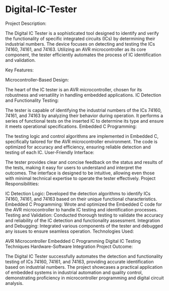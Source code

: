 # Digital-IC-Tester
Project Description:

The Digital IC Tester is a sophisticated tool designed to identify and verify the functionality of specific integrated circuits (ICs) by determining their industrial numbers. The device focuses on detecting and testing the ICs 74160, 74161, and 74163. Utilizing an AVR microcontroller as its core component, the tester efficiently automates the process of IC identification and validation.

Key Features:

Microcontroller-Based Design:

The heart of the IC tester is an AVR microcontroller, chosen for its robustness and versatility in handling embedded applications.
IC Detection and Functionality Testing:

The tester is capable of identifying the industrial numbers of the ICs 74160, 74161, and 74163 by analyzing their behavior during operation.
It performs a series of functional tests on the inserted IC to determine its type and ensure it meets operational specifications.
Embedded C Programming:

The testing logic and control algorithms are implemented in Embedded C, specifically tailored for the AVR microcontroller environment.
The code is optimized for accuracy and efficiency, ensuring reliable detection and testing of each IC.
User-Friendly Interface:

The tester provides clear and concise feedback on the status and results of the tests, making it easy for users to understand and interpret the outcomes.
The interface is designed to be intuitive, allowing even those with minimal technical expertise to operate the tester effectively.
Project Responsibilities:

IC Detection Logic:
Developed the detection algorithms to identify ICs 74160, 74161, and 74163 based on their unique functional characteristics.
Embedded C Programming:
Wrote and optimized the Embedded C code for the AVR microcontroller to handle IC testing and identification processes.
Testing and Validation:
Conducted thorough testing to validate the accuracy and reliability of the IC detection and functionality assessment.
Integration and Debugging:
Integrated various components of the tester and debugged any issues to ensure seamless operation.
Technologies Used:

AVR Microcontroller
Embedded C Programming
Digital IC Testing Techniques
Hardware-Software Integration
Project Outcome:

The Digital IC Tester successfully automates the detection and functionality testing of ICs 74160, 74161, and 74163, providing accurate identification based on industrial numbers. The project showcases a practical application of embedded systems in industrial automation and quality control, demonstrating proficiency in microcontroller programming and digital circuit analysis.
